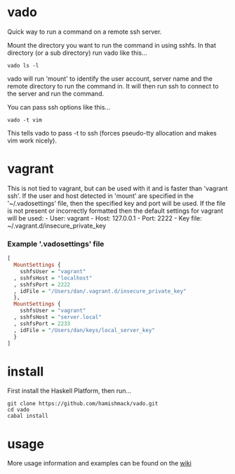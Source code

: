 vado
====

Quick way to run a command on a remote ssh server.

Mount the directory you want to run the command in using sshfs.
In that directory (or a sub directory) run vado like this...

    vado ls -l

vado will run 'mount' to identify the user account, server name
and the remote directory to run the command in.  It will then
run ssh to connect to the server and run the command.

You can pass ssh options like this...

    vado -t vim

This tells vado to pass -t to ssh (forces pseudo-tty allocation
and makes vim work nicely).


vagrant
=======

This is not tied to vagrant, but can be used with it and is faster
than 'vagrant ssh'. If the user and host detected in 'mount' are
specified in the '~/.vadosettings' file, then the specified key and
port will be used. If the file is not present or incorrectly formatted
then the default settings for vagrant will be used:
     - User: vagrant
     - Host: 127.0.0.1
     - Port: 2222
     - Key file: ~/.vagrant.d/insecure_private_key

### Example '.vadosettings' file

```haskell
[
  MountSettings {
    sshfsUser = "vagrant"
  , sshfsHost = "localhost"
  , sshfsPort = 2222
  , idFile = "/Users/dan/.vagrant.d/insecure_private_key"
  }, 
  MountSettings {
    sshfsUser = "vagrant"
  , sshfsHost = "server.local"
  , sshfsPort = 2233
  , idFile = "/Users/dan/keys/local_server_key"
  }
]
```


install
=======

First install the Haskell Platform, then run...

    git clone https://github.com/hamishmack/vado.git
    cd vado
    cabal install


usage
=====

More usage information and examples can be found on the [wiki](https://github.com/hamishmack/vado/wiki)
